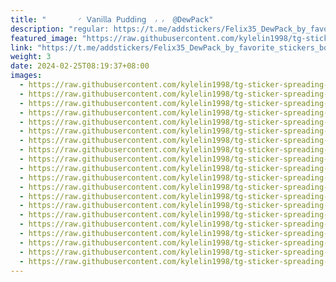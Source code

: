 ```yaml
---
title: "‌       ◜ 𝖵𝖺𝗇𝗂𝗅𝗅𝖺 𝖯𝗎𝖽𝖽𝗂𝗇𝗀  ៸ ៸  @DewPack"
description: "regular: https://t.me/addstickers/Felix35_DewPack_by_favorite_stickers_bot"
featured_image: "https://raw.githubusercontent.com/kylelin1998/tg-sticker-spreading-worldwide-images/main/img/a18c6ad5-1b4c-4c0c-92d6-4f63b5f7118b.jpg"
link: "https://t.me/addstickers/Felix35_DewPack_by_favorite_stickers_bot"
weight: 3
date: 2024-02-25T08:19:37+08:00
images:
  - https://raw.githubusercontent.com/kylelin1998/tg-sticker-spreading-worldwide-images/main/img/a18c6ad5-1b4c-4c0c-92d6-4f63b5f7118b.jpg
  - https://raw.githubusercontent.com/kylelin1998/tg-sticker-spreading-worldwide-images/main/img/a8541013-476e-4ffb-aa9f-6d41e5ac9249.jpg
  - https://raw.githubusercontent.com/kylelin1998/tg-sticker-spreading-worldwide-images/main/img/b190e4bb-392e-4e77-86a3-3de9510d1279.jpg
  - https://raw.githubusercontent.com/kylelin1998/tg-sticker-spreading-worldwide-images/main/img/37a784b4-5abb-4287-8bdd-d5e7936e37b6.jpg
  - https://raw.githubusercontent.com/kylelin1998/tg-sticker-spreading-worldwide-images/main/img/72f631ce-8050-4ea3-8c33-c7b082e9f178.jpg
  - https://raw.githubusercontent.com/kylelin1998/tg-sticker-spreading-worldwide-images/main/img/ba3173c2-57c8-4abd-b69f-1ad68c2165cb.jpg
  - https://raw.githubusercontent.com/kylelin1998/tg-sticker-spreading-worldwide-images/main/img/49ecc5f0-4961-4b0f-8ae5-de51cf1e42cc.jpg
  - https://raw.githubusercontent.com/kylelin1998/tg-sticker-spreading-worldwide-images/main/img/9ef2f5eb-8923-426e-a74b-fdb5636a9f2e.jpg
  - https://raw.githubusercontent.com/kylelin1998/tg-sticker-spreading-worldwide-images/main/img/e927c989-a197-44e5-8363-72a90c7259e3.jpg
  - https://raw.githubusercontent.com/kylelin1998/tg-sticker-spreading-worldwide-images/main/img/588c39c3-7d9e-4a4b-b667-b5a24d854710.jpg
  - https://raw.githubusercontent.com/kylelin1998/tg-sticker-spreading-worldwide-images/main/img/79cc64b7-09a7-4172-801d-a60ea7c20419.jpg
  - https://raw.githubusercontent.com/kylelin1998/tg-sticker-spreading-worldwide-images/main/img/f1b62f6f-a763-4c62-bff1-3e98a1b12a57.jpg
  - https://raw.githubusercontent.com/kylelin1998/tg-sticker-spreading-worldwide-images/main/img/359d67cc-6115-4367-ab42-75529cafe818.jpg
  - https://raw.githubusercontent.com/kylelin1998/tg-sticker-spreading-worldwide-images/main/img/cb42f24f-b7dd-455e-ac77-afa5078bafd8.jpg
  - https://raw.githubusercontent.com/kylelin1998/tg-sticker-spreading-worldwide-images/main/img/83ecfd3d-42ea-48fc-83df-0c944665bf18.jpg
  - https://raw.githubusercontent.com/kylelin1998/tg-sticker-spreading-worldwide-images/main/img/f5035ca9-a79d-49aa-ac13-0fe6af4ff2e7.jpg
  - https://raw.githubusercontent.com/kylelin1998/tg-sticker-spreading-worldwide-images/main/img/d338d817-e7dc-475f-a1c5-cd22003ff2d9.jpg
  - https://raw.githubusercontent.com/kylelin1998/tg-sticker-spreading-worldwide-images/main/img/fe072721-033d-40d6-9891-376dcd32a918.jpg
  - https://raw.githubusercontent.com/kylelin1998/tg-sticker-spreading-worldwide-images/main/img/69331c28-0f33-438b-9bdd-8648aee25596.jpg
  - https://raw.githubusercontent.com/kylelin1998/tg-sticker-spreading-worldwide-images/main/img/5c6dae01-e190-4816-8a0c-e6c685e84a6f.jpg
---
```

